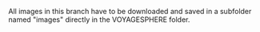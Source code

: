 All images in this branch have to be downloaded and saved in a subfolder named "images" directly in the VOYAGESPHERE folder.

